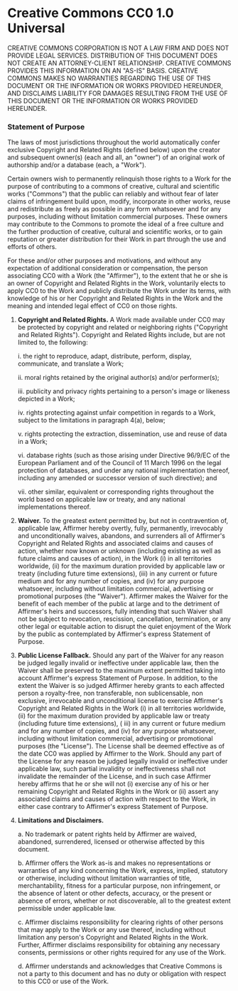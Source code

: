 # Creative Commons CC0 1.0 Universal

CREATIVE COMMONS CORPORATION IS NOT A LAW FIRM AND DOES NOT PROVIDE LEGAL SERVICES. DISTRIBUTION OF THIS DOCUMENT DOES
NOT CREATE AN ATTORNEY-CLIENT RELATIONSHIP. CREATIVE COMMONS PROVIDES THIS INFORMATION ON AN "AS-IS" BASIS. CREATIVE
COMMONS MAKES NO WARRANTIES REGARDING THE USE OF THIS DOCUMENT OR THE INFORMATION OR WORKS PROVIDED HEREUNDER, AND
DISCLAIMS LIABILITY FOR DAMAGES RESULTING FROM THE USE OF THIS DOCUMENT OR THE INFORMATION OR WORKS PROVIDED HEREUNDER.

### Statement of Purpose

The laws of most jurisdictions throughout the world automatically confer exclusive Copyright and Related Rights (defined
below) upon the creator and subsequent owner(s) (each and all, an "owner") of an original work of authorship and/or a
database (each, a "Work").

Certain owners wish to permanently relinquish those rights to a Work for the purpose of contributing to a commons of
creative, cultural and scientific works ("Commons") that the public can reliably and without fear of later claims of
infringement build upon, modify, incorporate in other works, reuse and redistribute as freely as possible in any form
whatsoever and for any purposes, including without limitation commercial purposes. These owners may contribute to the
Commons to promote the ideal of a free culture and the further production of creative, cultural and scientific works, or
to gain reputation or greater distribution for their Work in part through the use and efforts of others.

For these and/or other purposes and motivations, and without any expectation of additional consideration or
compensation, the person associating CC0 with a Work (the "Affirmer"), to the extent that he or she is an owner of
Copyright and Related Rights in the Work, voluntarily elects to apply CC0 to the Work and publicly distribute the Work
under its terms, with knowledge of his or her Copyright and Related Rights in the Work and the meaning and intended
legal effect of CC0 on those rights.

1. __Copyright and Related Rights.__ A Work made available under CC0 may be protected by copyright and related or
   neighboring rights ("Copyright and Related Rights"). Copyright and Related Rights include, but are not limited to,
   the following:

   i. the right to reproduce, adapt, distribute, perform, display, communicate, and translate a Work;

   ii. moral rights retained by the original author(s) and/or performer(s);

   iii. publicity and privacy rights pertaining to a person's image or likeness depicted in a Work;

   iv. rights protecting against unfair competition in regards to a Work, subject to the limitations in paragraph 4(a),
   below;

   v. rights protecting the extraction, dissemination, use and reuse of data in a Work;

   vi. database rights (such as those arising under Directive 96/9/EC of the European Parliament and of the Council of
   11 March 1996 on the legal protection of databases, and under any national implementation thereof, including any
   amended or successor version of such directive); and

   vii. other similar, equivalent or corresponding rights throughout the world based on applicable law or treaty, and
   any national implementations thereof.

2. __Waiver.__ To the greatest extent permitted by, but not in contravention of, applicable law, Affirmer hereby
   overtly, fully, permanently, irrevocably and unconditionally waives, abandons, and surrenders all of Affirmer's
   Copyright and Related Rights and associated claims and causes of action, whether now known or unknown (including
   existing as well as future claims and causes of action), in the Work (i) in all territories worldwide, (ii) for the
   maximum duration provided by applicable law or treaty (including future time extensions), (iii) in any current or
   future medium and for any number of copies, and (iv) for any purpose whatsoever, including without limitation
   commercial, advertising or promotional purposes (the "Waiver"). Affirmer makes the Waiver for the benefit of each
   member of the public at large and to the detriment of Affirmer's heirs and successors, fully intending that such
   Waiver shall not be subject to revocation, rescission, cancellation, termination, or any other legal or equitable
   action to disrupt the quiet enjoyment of the Work by the public as contemplated by Affirmer's express Statement of
   Purpose.

3. __Public License Fallback.__ Should any part of the Waiver for any reason be judged legally invalid or ineffective
   under applicable law, then the Waiver shall be preserved to the maximum extent permitted taking into account
   Affirmer's express Statement of Purpose. In addition, to the extent the Waiver is so judged Affirmer hereby grants to
   each affected person a royalty-free, non transferable, non sublicensable, non exclusive, irrevocable and
   unconditional license to exercise Affirmer's Copyright and Related Rights in the Work (i) in all territories
   worldwide, (ii) for the maximum duration provided by applicable law or treaty (including future time extensions), (
   iii) in any current or future medium and for any number of copies, and (iv) for any purpose whatsoever, including
   without limitation commercial, advertising or promotional purposes (the "License"). The License shall be deemed
   effective as of the date CC0 was applied by Affirmer to the Work. Should any part of the License for any reason be
   judged legally invalid or ineffective under applicable law, such partial invalidity or ineffectiveness shall not
   invalidate the remainder of the License, and in such case Affirmer hereby affirms that he or she will not (i)
   exercise any of his or her remaining Copyright and Related Rights in the Work or (ii) assert any associated claims
   and causes of action with respect to the Work, in either case contrary to Affirmer's express Statement of Purpose.

4. __Limitations and Disclaimers.__

   a. No trademark or patent rights held by Affirmer are waived, abandoned, surrendered, licensed or otherwise affected
   by this document.

   b. Affirmer offers the Work as-is and makes no representations or warranties of any kind concerning the Work,
   express, implied, statutory or otherwise, including without limitation warranties of title, merchantability, fitness
   for a particular purpose, non infringement, or the absence of latent or other defects, accuracy, or the present or
   absence of errors, whether or not discoverable, all to the greatest extent permissible under applicable law.

   c. Affirmer disclaims responsibility for clearing rights of other persons that may apply to the Work or any use
   thereof, including without limitation any person's Copyright and Related Rights in the Work. Further, Affirmer
   disclaims responsibility for obtaining any necessary consents, permissions or other rights required for any use of
   the Work.

   d. Affirmer understands and acknowledges that Creative Commons is not a party to this document and has no duty or
   obligation with respect to this CC0 or use of the Work.
